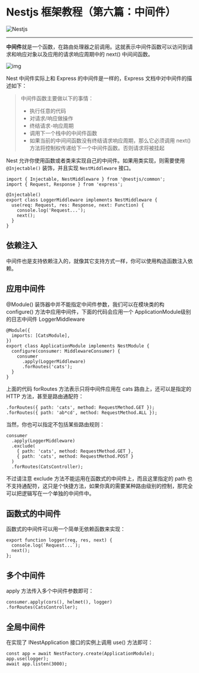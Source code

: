 # Nestjs 框架教程（第六篇：中间件）

![Nestjs](https://image.yoouu.cn/sunseekerx/back-end/nestjs/nestjs-logo.png)

------



**中间件**就是一个函数，在路由处理器之前调用。这就表示中间件函数可以访问到请求和响应对象以及应用的请求响应周期中的 next() 中间间函数。

![img](https://image.yoouu.cn/sunseekerx/back-end/nestjs/5d19e2f1938ef39341.png)

Nest 中间件实际上和 Express 的中间件是一样的，Express 文档中对中间件的描述如下：

> 中间件函数主要做以下的事情：
>
> - 执行任意的代码
> - 对请求/响应做操作
> - 终结请求-响应周期
> - 调用下一个栈中的中间件函数
> - 如果当前的中间间函数没有终结请求响应周期，那么它必须调用 next() 方法将控制权传递给下一个中间件函数。否则请求将被挂起

Nest 允许你使用函数或者类来实现自己的中间件。如果用类实现，则需要使用 `@Injectable()` 装饰，并且实现 `NestMiddleware` 接口。

```
import { Injectable, NestMiddleware } from '@nestjs/common';
import { Request, Response } from 'express';

@Injectable()
export class LoggerMiddleware implements NestMiddleware {
  use(req: Request, res: Response, next: Function) {
    console.log('Request...');
    next();
  }
}
```

## 依赖注入

中间件也是支持依赖注入的，就像其它支持方式一样，你可以使用构造函数注入依赖。

## 应用中间件

@Module() 装饰器中并不能指定中间件参数，我们可以在模块类的构 configure() 方法中应用中间件，下面的代码会应用一个 ApplicationModule级别的日志中间件 LoggerMiddleware

```
@Module({
  imports: [CatsModule],
})
export class ApplicationModule implements NestModule {
  configure(consumer: MiddlewareConsumer) {
    consumer
      .apply(LoggerMiddleware)
      .forRoutes('cats');
  }
}
```

上面的代码 forRoutes 方法表示只将中间件应用在 cats 路由上，还可以是指定的 HTTP 方法，甚至是路由通配符：

```
.forRoutes({ path: 'cats', method: RequestMethod.GET });
.forRoutes({ path: 'ab*cd', method: RequestMethod.ALL });
```

当然，你也可以指定不包括某些路由规则：

```
consumer
  .apply(LoggerMiddleware)
  .exclude(
    { path: 'cats', method: RequestMethod.GET },
    { path: 'cats', method: RequestMethod.POST }
  )
  .forRoutes(CatsController);
```

不过请注意 exclude 方法不能运用在函数式的中间件上，而且这里指定的 path 也不支持通配符，这只是个快捷方法，如果你真的需要某种路由级别的控制，那完全可以把逻辑写在一个单独的中间件中。

## 函数式的中间件

函数式的中间件可以用一个简单无依赖函数来实现：

```
export function logger(req, res, next) {
  console.log(`Request...`);
  next();
};
```

## 多个中间件

apply 方法传入多个中间件参数即可：

```
consumer.apply(cors(), helmet(), logger)
.forRoutes(CatsController);
```

## 全局中间件

在实现了 INestApplication 接口的实例上调用 use() 方法即可：

```
const app = await NestFactory.create(ApplicationModule);
app.use(logger);
await app.listen(3000);
```
